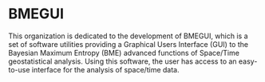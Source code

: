 # BMEGUI

This organization is dedicated to the development of BMEGUI, which is a set of software utilities providing a Graphical Users Interface (GUI) to the Bayesian Maximum Entropy (BME) advanced functions of Space/Time geostatistical analysis. Using this software, the user has access to an easy-to-use interface for the analysis of space/time data.
